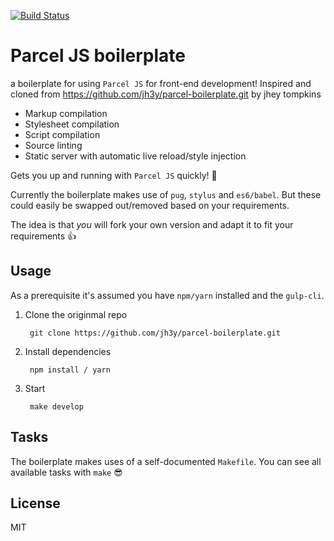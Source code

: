 [![Build Status](https://travis-ci.com/mig-25/parcel_boilerplate_sass_pug.svg?branch=master)](https://github.com/mig-25/parcel_boilerplate_sass_pug.git)

# Parcel JS boilerplate

a boilerplate for using `Parcel JS` for front-end development!
Inspired and cloned from https://github.com/jh3y/parcel-boilerplate.git by jhey tompkins

* Markup compilation
* Stylesheet compilation
* Script compilation
* Source linting
* Static server with automatic live reload/style injection

Gets you up and running with `Parcel JS` quickly! 🏃

Currently the boilerplate makes use of `pug`, `stylus` and `es6/babel`. But these could easily be swapped out/removed based on your requirements.

The idea is that _you_ will fork your own version and adapt it to fit your requirements 👍

## Usage

As a prerequisite it's assumed you have `npm/yarn` installed and the `gulp-cli`.

1. Clone the originmal repo

        git clone https://github.com/jh3y/parcel-boilerplate.git

2. Install dependencies

        npm install / yarn

3. Start

        make develop

## Tasks
The boilerplate makes uses of a self-documented `Makefile`. You can see all available tasks with `make` 😎

## License
MIT
